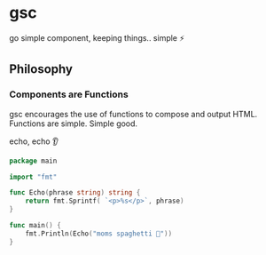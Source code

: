 # gsc

go simple component, keeping things.. simple ⚡

## Philosophy

### Components are Functions
gsc encourages the use of functions to compose and output HTML. Functions are simple. Simple good.

echo, echo 👂
```go
package main

import "fmt"

func Echo(phrase string) string {
	return fmt.Sprintf( `<p>%s</p>`, phrase)
}

func main() {
    fmt.Println(Echo("moms spaghetti 🍝"))
}
```